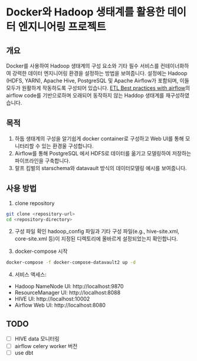 # Docker와 Hadoop 생태계를 활용한 데이터 엔지니어링 프로젝트

## 개요
Docker를 사용하여 Hadoop 생태계의 구성 요소와 기타 필수 서비스를 컨테이너화하여 강력한 데이터 엔지니어링 환경을 설정하는 방법을 보여줍니다. 설정에는 Hadoop (HDFS, YARN), Apache Hive, PostgreSQL 및 Apache Airflow가 포함되며, 이들 모두가 원활하게 작동하도록 구성되어 있습니다. [ETL Best practices with airflow](https://github.com/gtoonstra/etl-with-airflow)의 airflow code를 기반으로하며 오래되어 동작하지 않는 Haddop 생태계를 재구성하였습니다. 

## 목적
1. 하둡 생태계의 구성을 알기쉽게 docker container로 구성하고 Web UI를 통해 모니터리할 수 있는 환경울 구성합니다.
2. Airflow를 통해 PostgreSQL 에서 HDFS로 데이터를 옮기고 모델링하여 저장하는 파이프라인을 구축합니다. 
3. 랄프 킴벌의 starschema와 datavault 방식의 데이터모델링 예시를 보여줍니다. 

## 사용 방법
1. clone repository
```bash
git clone <repository-url>
cd <repository-directory>
```

2. 구성 파일 확인
hadoop_config 파일과 기타 구성 파일(e.g., hive-site.xml, core-site.xml 등)이 지정된 디렉토리에 올바르게 설정되었는지 확인합니다.

3. docker-compose 시작
```bash
docker-compose -f docker-compose-datavault2 up -d
```

4. 서비스 액세스:
- Hadoop NameNode UI: http://localhost:9870
- ResourceManager UI: http://localhost:8088
- HIVE UI: http://localhost:10002
- Airflow Web UI: http://localhost:8080


## TODO
- [ ] HIVE data 모니터링 
- [ ] airflow celery worker 버전 
- [ ] use dbt
